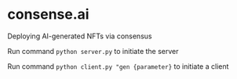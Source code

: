 # consense.ai
Deploying AI-generated NFTs via consensus

Run command `python server.py` to initiate the server

Run command `python client.py "gen {parameter}` to initiate a client 
